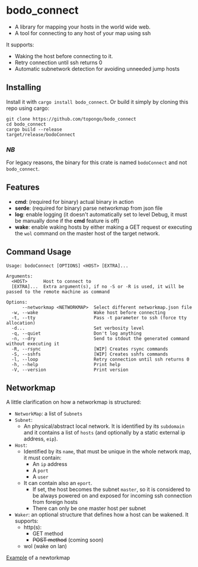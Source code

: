 # bodo_connect
* A library for mapping your hosts in the world wide web.
* A tool for connecting to any host of your map using ssh

It supports:
* Waking the host before connecting to it.
* Retry connection until ssh returns 0
* Automatic subnetwork detection for avoiding unneeded jump hosts

## Installing
Install it with `cargo install bodo_connect`.
Or build it simply by cloning this repo using cargo:
```shell
git clone https://github.com/topongo/bodo_connect
cd bodo_connect
cargo build --release
target/release/bodoConnect
```

### *NB*
For legacy reasons, the binary for this crate is named `bodoConnect` and not `bodo_connect`.

## Features
* **cmd**: (required for binary) actual binary in action
* **serde**: (required for binary) parse networkmap from json file
* **log**: enable logging (it doesn't automatically set to level Debug, it must be manually done if the **cmd** feature is off)
* **wake**: enable waking hosts by either making a GET request or executing the `wol` command on the master host of the target network.

## Command Usage
```
Usage: bodoConnect [OPTIONS] <HOST> [EXTRA]...

Arguments:
  <HOST>      Host to connect to
  [EXTRA]...  Extra argument(s), if no -S or -R is used, it will be passed to the remote machine as command

Options:
      --networkmap <NETWORKMAP>  Select different networkmap.json file
  -w, --wake                     Wake host before connecting
  -t, --tty                      Pass -t parameter to ssh (force tty allocation)
  -d...                          Set verbosity level
  -q, --quiet                    Don't log anything
  -n, --dry                      Send to stdout the generated command without executing it
  -R, --rsync                    [WIP] Creates rsync commands
  -S, --sshfs                    [WIP] Creates sshfs commands
  -l, --loop                     Retry connection until ssh returns 0
  -h, --help                     Print help
  -V, --version                  Print version
```

## Networkmap
A little clarification on how a networkmap is structured:

* `NetworkMap`: a list of `Subnets`
* `Subnet`: 
    * An physical/abstract local network. It is identified by its `subdomain` and it contains a list of `hosts` (and optionally by a static external ip address, `eip`).
* `Host`:
    * Identified by its `name`, that must be unique in the whole network map, it must contain:
        * An `ip` address
        * A `port`
        * A `user`
    * It can contain also an `eport`.
        * If set, the host becomes the subnet `master`, so it is considered to be always powered on and exposed for incoming ssh connection from foreign hosts
        * There can only be one master host per subnet
* `Waker`: an optional structure that defines how a host can be wakened. It supports:
    * http(s):
        * GET method
        * ~~POST method~~ (coming soon)
    * wol (wake on lan)

[Example](networkmap.example.md) of a newtorkmap
